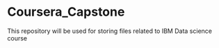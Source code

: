 # Coursera_Capstone
This repository will be used for storing files related to IBM Data science course
